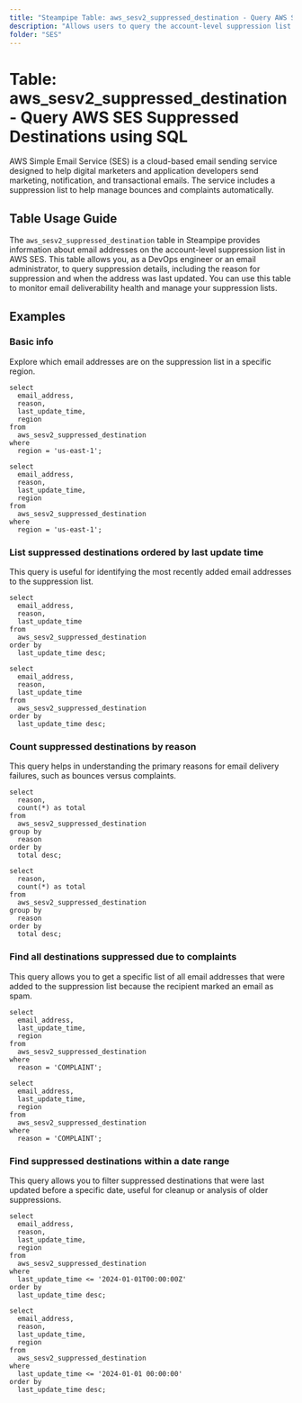 ```yaml
---
title: "Steampipe Table: aws_sesv2_suppressed_destination - Query AWS SES suppressed destinations using SQL"
description: "Allows users to query the account-level suppression list for AWS Simple Email Service (SES)."
folder: "SES"
---
```


# Table: aws_sesv2_suppressed_destination - Query AWS SES Suppressed Destinations using SQL

AWS Simple Email Service (SES) is a cloud-based email sending service designed to help digital marketers and application developers send marketing, notification, and transactional emails. The service includes a suppression list to help manage bounces and complaints automatically.

## Table Usage Guide

The `aws_sesv2_suppressed_destination` table in Steampipe provides information about email addresses on the account-level suppression list in AWS SES. This table allows you, as a DevOps engineer or an email administrator, to query suppression details, including the reason for suppression and when the address was last updated. You can use this table to monitor email deliverability health and manage your suppression lists.

## Examples

### Basic info
Explore which email addresses are on the suppression list in a specific region.

```sql+postgres
select
  email_address,
  reason,
  last_update_time,
  region
from
  aws_sesv2_suppressed_destination
where
  region = 'us-east-1';
```

```sql+sqlite
select
  email_address,
  reason,
  last_update_time,
  region
from
  aws_sesv2_suppressed_destination
where
  region = 'us-east-1';
```

### List suppressed destinations ordered by last update time
This query is useful for identifying the most recently added email addresses to the suppression list.

```sql+postgres
select
  email_address,
  reason,
  last_update_time
from
  aws_sesv2_suppressed_destination
order by
  last_update_time desc;
```

```sql+sqlite
select
  email_address,
  reason,
  last_update_time
from
  aws_sesv2_suppressed_destination
order by
  last_update_time desc;
```

### Count suppressed destinations by reason
This query helps in understanding the primary reasons for email delivery failures, such as bounces versus complaints.

```sql+postgres
select
  reason,
  count(*) as total
from
  aws_sesv2_suppressed_destination
group by
  reason
order by
  total desc;
```

```sql+sqlite
select
  reason,
  count(*) as total
from
  aws_sesv2_suppressed_destination
group by
  reason
order by
  total desc;
```

### Find all destinations suppressed due to complaints
This query allows you to get a specific list of all email addresses that were added to the suppression list because the recipient marked an email as spam.

```sql+postgres
select
  email_address,
  last_update_time,
  region
from
  aws_sesv2_suppressed_destination
where
  reason = 'COMPLAINT';
```

```sql+sqlite
select
  email_address,
  last_update_time,
  region
from
  aws_sesv2_suppressed_destination
where
  reason = 'COMPLAINT';
```

### Find suppressed destinations within a date range
This query allows you to filter suppressed destinations that were last updated before a specific date, useful for cleanup or analysis of older suppressions.

```sql+postgres
select
  email_address,
  reason,
  last_update_time,
  region
from
  aws_sesv2_suppressed_destination
where
  last_update_time <= '2024-01-01T00:00:00Z'
order by
  last_update_time desc;
```

```sql+sqlite
select
  email_address,
  reason,
  last_update_time,
  region
from
  aws_sesv2_suppressed_destination
where
  last_update_time <= '2024-01-01 00:00:00'
order by
  last_update_time desc;
```
